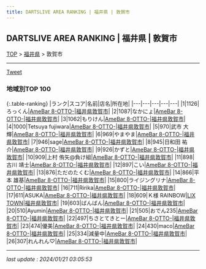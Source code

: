 ```yaml
---
title: DARTSLIVE AREA RANKING | 福井県 | 敦賀市
---
```

## DARTSLIVE AREA RANKING | 福井県 | 敦賀市

[TOP](/darts/rank/) > [福井県](/darts/rank/福井県/) > 敦賀市

___

<a href="https://twitter.com/share?ref_src=twsrc%5Etfw" data-text="DARTSLIVE AREA RANKING | 福井県敦賀市" class="twitter-share-button" data-via="DARTSLIVE" data-hashtags="DARTSLIVE" data-related="DARTSLIVE" data-show-count="false">Tweet</a>

### 地域別TOP 100

{:.table-ranking}
|ランク|スコア|名前|店名|所在地|
|---|---|---|---|---|
|1|1126|ろっくん|<a href="https://search.dartslive.com/jp/shop/3b74acf7bf4e578aa3f63593b5358cc4">AmeBar 8-OTTO-</a>|<a href="/darts/rank/福井県/敦賀市">福井県敦賀市</a>|
|2|1087|なかにょ|<a href="https://search.dartslive.com/jp/shop/3b74acf7bf4e578aa3f63593b5358cc4">AmeBar 8-OTTO-</a>|<a href="/darts/rank/福井県/敦賀市">福井県敦賀市</a>|
|3|1062|もりけん|<a href="https://search.dartslive.com/jp/shop/3b74acf7bf4e578aa3f63593b5358cc4">AmeBar 8-OTTO-</a>|<a href="/darts/rank/福井県/敦賀市">福井県敦賀市</a>|
|4|1000|Tetsuya fujiwara|<a href="https://search.dartslive.com/jp/shop/3b74acf7bf4e578aa3f63593b5358cc4">AmeBar 8-OTTO-</a>|<a href="/darts/rank/福井県/敦賀市">福井県敦賀市</a>|
|5|970|武市 大輝|<a href="https://search.dartslive.com/jp/shop/3b74acf7bf4e578aa3f63593b5358cc4">AmeBar 8-OTTO-</a>|<a href="/darts/rank/福井県/敦賀市">福井県敦賀市</a>|
|6|969|やまやま|<a href="https://search.dartslive.com/jp/shop/3b74acf7bf4e578aa3f63593b5358cc4">AmeBar 8-OTTO-</a>|<a href="/darts/rank/福井県/敦賀市">福井県敦賀市</a>|
|7|946|sage|<a href="https://search.dartslive.com/jp/shop/3b74acf7bf4e578aa3f63593b5358cc4">AmeBar 8-OTTO-</a>|<a href="/darts/rank/福井県/敦賀市">福井県敦賀市</a>|
|8|945|日和田 祐介|<a href="https://search.dartslive.com/jp/shop/3b74acf7bf4e578aa3f63593b5358cc4">AmeBar 8-OTTO-</a>|<a href="/darts/rank/福井県/敦賀市">福井県敦賀市</a>|
|9|926|かずと|<a href="https://search.dartslive.com/jp/shop/3b74acf7bf4e578aa3f63593b5358cc4">AmeBar 8-OTTO-</a>|<a href="/darts/rank/福井県/敦賀市">福井県敦賀市</a>|
|10|909|上村 侑矢@負け組|<a href="https://search.dartslive.com/jp/shop/3b74acf7bf4e578aa3f63593b5358cc4">AmeBar 8-OTTO-</a>|<a href="/darts/rank/福井県/敦賀市">福井県敦賀市</a>|
|11|898|古川 靖士|<a href="https://search.dartslive.com/jp/shop/3b74acf7bf4e578aa3f63593b5358cc4">AmeBar 8-OTTO-</a>|<a href="/darts/rank/福井県/敦賀市">福井県敦賀市</a>|
|12|897|こい|<a href="https://search.dartslive.com/jp/shop/3b74acf7bf4e578aa3f63593b5358cc4">AmeBar 8-OTTO-</a>|<a href="/darts/rank/福井県/敦賀市">福井県敦賀市</a>|
|13|876|ただのたくむ|<a href="https://search.dartslive.com/jp/shop/3b74acf7bf4e578aa3f63593b5358cc4">AmeBar 8-OTTO-</a>|<a href="/darts/rank/福井県/敦賀市">福井県敦賀市</a>|
|14|866|平本 雄基|<a href="https://search.dartslive.com/jp/shop/3b74acf7bf4e578aa3f63593b5358cc4">AmeBar 8-OTTO-</a>|<a href="/darts/rank/福井県/敦賀市">福井県敦賀市</a>|
|15|800|ライジングリナ|<a href="https://search.dartslive.com/jp/shop/3b74acf7bf4e578aa3f63593b5358cc4">AmeBar 8-OTTO-</a>|<a href="/darts/rank/福井県/敦賀市">福井県敦賀市</a>|
|16|711|Ririka|<a href="https://search.dartslive.com/jp/shop/3b74acf7bf4e578aa3f63593b5358cc4">AmeBar 8-OTTO-</a>|<a href="/darts/rank/福井県/敦賀市">福井県敦賀市</a>|
|17|611|ASUKA|<a href="https://search.dartslive.com/jp/shop/3b74acf7bf4e578aa3f63593b5358cc4">AmeBar 8-OTTO-</a>|<a href="/darts/rank/福井県/敦賀市">福井県敦賀市</a>|
|18|609|Ｋ様 RAINBOW|<a href="https://search.dartslive.com/jp/shop/4fb16379c38f91e55f9f3321c1147265">LIX TOWN</a>|<a href="/darts/rank/福井県/敦賀市">福井県敦賀市</a>|
|19|603|ばんばん|<a href="https://search.dartslive.com/jp/shop/3b74acf7bf4e578aa3f63593b5358cc4">AmeBar 8-OTTO-</a>|<a href="/darts/rank/福井県/敦賀市">福井県敦賀市</a>|
|20|510|Ayumin|<a href="https://search.dartslive.com/jp/shop/3b74acf7bf4e578aa3f63593b5358cc4">AmeBar 8-OTTO-</a>|<a href="/darts/rank/福井県/敦賀市">福井県敦賀市</a>|
|21|505|おでん235|<a href="https://search.dartslive.com/jp/shop/3b74acf7bf4e578aa3f63593b5358cc4">AmeBar 8-OTTO-</a>|<a href="/darts/rank/福井県/敦賀市">福井県敦賀市</a>|
|22|497|ちさとてきとー|<a href="https://search.dartslive.com/jp/shop/3b74acf7bf4e578aa3f63593b5358cc4">AmeBar 8-OTTO-</a>|<a href="/darts/rank/福井県/敦賀市">福井県敦賀市</a>|
|23|474|優美|<a href="https://search.dartslive.com/jp/shop/3b74acf7bf4e578aa3f63593b5358cc4">AmeBar 8-OTTO-</a>|<a href="/darts/rank/福井県/敦賀市">福井県敦賀市</a>|
|24|430|maco|<a href="https://search.dartslive.com/jp/shop/3b74acf7bf4e578aa3f63593b5358cc4">AmeBar 8-OTTO-</a>|<a href="/darts/rank/福井県/敦賀市">福井県敦賀市</a>|
|25|334|減量中|<a href="https://search.dartslive.com/jp/shop/3b74acf7bf4e578aa3f63593b5358cc4">AmeBar 8-OTTO-</a>|<a href="/darts/rank/福井県/敦賀市">福井県敦賀市</a>|
|26|307|れんれん♡|<a href="https://search.dartslive.com/jp/shop/3b74acf7bf4e578aa3f63593b5358cc4">AmeBar 8-OTTO-</a>|<a href="/darts/rank/福井県/敦賀市">福井県敦賀市</a>|



___

_last update : 2024/01/21 03:05:53_


<script src="https://cdnjs.cloudflare.com/ajax/libs/jquery/3.6.1/jquery.min.js" integrity="sha512-aVKKRRi/Q/YV+4mjoKBsE4x3H+BkegoM/em46NNlCqNTmUYADjBbeNefNxYV7giUp0VxICtqdrbqU7iVaeZNXA==" crossorigin="anonymous" referrerpolicy="no-referrer"></script>
<script src="https://cdnjs.cloudflare.com/ajax/libs/jquery.tablesorter/2.31.3/js/jquery.tablesorter.min.js" integrity="sha512-qzgd5cYSZcosqpzpn7zF2ZId8f/8CHmFKZ8j7mU4OUXTNRd5g+ZHBPsgKEwoqxCtdQvExE5LprwwPAgoicguNg==" crossorigin="anonymous" referrerpolicy="no-referrer"></script>
<link rel="stylesheet" href="https://cdnjs.cloudflare.com/ajax/libs/jquery.tablesorter/2.31.3/css/theme.default.min.css" integrity="sha512-wghhOJkjQX0Lh3NSWvNKeZ0ZpNn+SPVXX1Qyc9OCaogADktxrBiBdKGDoqVUOyhStvMBmJQ8ZdMHiR3wuEq8+w==" crossorigin="anonymous" referrerpolicy="no-referrer" />
<script>
$(function() {
    $(".table-ranking").tablesorter({sortList:[[0, 0]]});
});
</script>

<script async src="https://platform.twitter.com/widgets.js" charset="utf-8"></script>